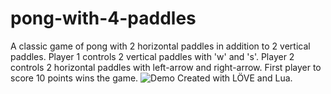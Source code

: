 # pong-with-4-paddles

A classic game of pong with 2 horizontal paddles in addition to 2 vertical paddles.
Player 1 controls 2 vertical paddles with 'w' and 's'.
Player 2 controls 2 horizontal paddles with left-arrow and right-arrow.
First player to score 10 points wins the game.
![Demo](https://github.com/ibmlih/pong-with-4-paddles/blob/master/demo.png)
Created with LÖVE and Lua.
